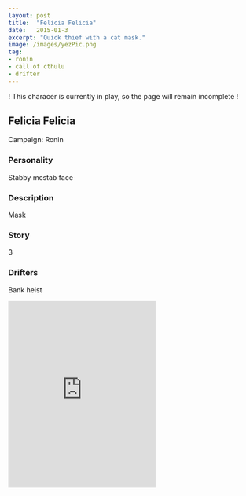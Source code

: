 ```yaml
---
layout: post
title:  "Felicia Felicia"
date:   2015-01-3
excerpt: "Quick thief with a cat mask."
image: /images/yezPic.png
tag:
- ronin
- call of cthulu
- drifter 
---
```


! This characer is currently in play, so the page will remain incomplete !

## Felicia Felicia
Campaign: Ronin

### Personality
Stabby mcstab face

### Description
Mask

### Story
3

### Drifters
Bank heist

<iframe src="https://open.spotify.com/embed/user/isittooshortornotavailable/playlist/1P6tBvJBuzQs5WjXTVOF2z" width="300" height="380" frameborder="0" allowtransparency="true" allow="encrypted-media"></iframe>
